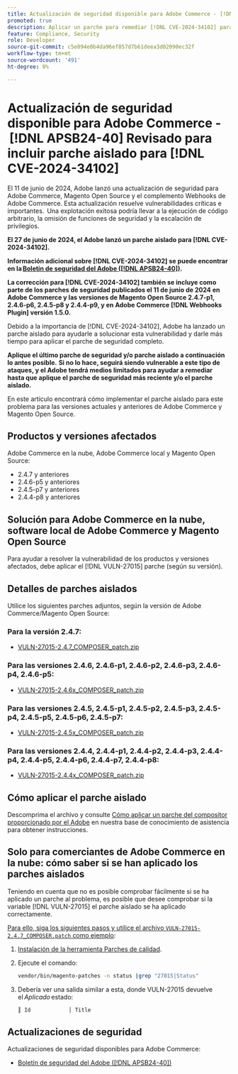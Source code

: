 ```yaml
---
title: Actualización de seguridad disponible para Adobe Commerce - [!DNL APSB24-40] Revisado para incluir parche aislado para [!DNL CVE-2024-34102]
promoted: true
description: Aplicar un parche para remediar [!DNL CVE-2024-34102] para Adobe Commerce 2.4.4-p8, 2.4.5-p7, 2.4.6-p5, 2.4.7 y versiones anteriores.
feature: Compliance, Security
role: Developer
source-git-commit: c5e094e0b4da96ef857d7b61deea3d02090ec32f
workflow-type: tm+mt
source-wordcount: '491'
ht-degree: 0%

---
```


# Actualización de seguridad disponible para Adobe Commerce - [!DNL APSB24-40] Revisado para incluir parche aislado para [!DNL CVE-2024-34102]

El 11 de junio de 2024, Adobe lanzó una actualización de seguridad para Adobe Commerce, Magento Open Source y el complemento Webhooks de Adobe Commerce. Esta actualización resuelve vulnerabilidades críticas e importantes.  Una explotación exitosa podría llevar a la ejecución de código arbitrario, la omisión de funciones de seguridad y la escalación de privilegios.

**El 27 de junio de 2024, el Adobe lanzó un parche aislado para [!DNL CVE-2024-34102].**

**Información adicional sobre [!DNL CVE-2024-34102] se puede encontrar en la [Boletín de seguridad del Adobe ([!DNL APSB24-40])](https://helpx.adobe.com/security/products/magento/apsb24-40.html).**

**La corrección para [!DNL CVE-2024-34102] también se incluye como parte de los parches de seguridad publicados el 11 de junio de 2024 en Adobe Commerce y las versiones de Magento Open Source 2.4.7-p1, 2.4.6-p6, 2.4.5-p8 y 2.4.4-p9, y en Adobe Commerce [!DNL Webhooks Plugin] versión 1.5.0.**

Debido a la importancia de [!DNL CVE-2024-34102], Adobe ha lanzado un parche aislado para ayudarle a solucionar esta vulnerabilidad y darle más tiempo para aplicar el parche de seguridad completo.

**Aplique el último parche de seguridad y/o parche aislado a continuación lo antes posible.**
**Si no lo hace, seguirá siendo vulnerable a este tipo de ataques, y el Adobe tendrá medios limitados para ayudar a remediar hasta que aplique el parche de seguridad más reciente y/o el parche aislado.**<br>

En este artículo encontrará cómo implementar el parche aislado para este problema para las versiones actuales y anteriores de Adobe Commerce y Magento Open Source.

## Productos y versiones afectados

Adobe Commerce en la nube, Adobe Commerce local y Magento Open Source:

* 2.4.7 y anteriores
* 2.4.6-p5 y anteriores
* 2.4.5-p7 y anteriores
* 2.4.4-p8 y anteriores

## Solución para Adobe Commerce en la nube, software local de Adobe Commerce y Magento Open Source

Para ayudar a resolver la vulnerabilidad de los productos y versiones afectados, debe aplicar el [!DNL VULN-27015] parche (según su versión).

## Detalles de parches aislados

Utilice los siguientes parches adjuntos, según la versión de Adobe Commerce/Magento Open Source:

### Para la versión 2.4.7:

* [VULN-27015-2.4.7_COMPOSER_patch.zip](assets/VULN-27015-2.4.7_COMPOSER_patch.zip)

### Para las versiones 2.4.6, 2.4.6-p1, 2.4.6-p2, 2.4.6-p3, 2.4.6-p4, 2.4.6-p5:

* [VULN-27015-2.4.6x_COMPOSER_patch.zip](assets/VULN-27015-2.4.6x_COMPOSER_patch.zip)

### Para las versiones 2.4.5, 2.4.5-p1, 2.4.5-p2, 2.4.5-p3, 2.4.5-p4, 2.4.5-p5, 2.4.5-p6, 2.4.5-p7:

* [VULN-27015-2.4.5x_COMPOSER_patch.zip](assets/VULN-27015-2.4.5x_COMPOSER_patch.zip)

### Para las versiones 2.4.4, 2.4.4-p1, 2.4.4-p2, 2.4.4-p3, 2.4.4-p4, 2.4.4-p5, 2.4.4-p6, 2.4.4-p7, 2.4.4-p8:

* [VULN-27015-2.4.4x_COMPOSER_patch.zip](assets/VULN-27015-2.4.4x_COMPOSER_patch.zip)


## Cómo aplicar el parche aislado

Descomprima el archivo y consulte [Cómo aplicar un parche del compositor proporcionado por el Adobe](https://experienceleague.adobe.com/docs/commerce-knowledge-base/kb/how-to/how-to-apply-a-composer-patch-provided-by-magento.html) en nuestra base de conocimiento de asistencia para obtener instrucciones.

## Solo para comerciantes de Adobe Commerce en la nube: cómo saber si se han aplicado los parches aislados

Teniendo en cuenta que no es posible comprobar fácilmente si se ha aplicado un parche al problema, es posible que desee comprobar si la variable [!DNL VULN-27015] el parche aislado se ha aplicado correctamente.

<u>Para ello, siga los siguientes pasos y utilice el archivo `VULN-27015-2.4.7_COMPOSER.patch` como ejemplo</u>:

1. [Instalación de la herramienta Parches de calidad](https://experienceleague.adobe.com/docs/commerce-operations/tools/quality-patches-tool/usage.html).
1. Ejecute el comando:

   ```bash
   vendor/bin/magento-patches -n status |grep "27015|Status"
   ```

1. Debería ver una salida similar a esta, donde VULN-27015 devuelve el *Aplicado* estado:

   ```bash
   ║ Id            │ Title                                                        │ Category        │ Origin                 │ Status      │ Details                                          ║ ║ N/A           │ ../m2-hotfixes/VULN-27015-2.4.7_COMPOSER_patch.patch      │ Other           │ Local                  │ Applied     │ Patch type: Custom                                
   ```

## Actualizaciones de seguridad

Actualizaciones de seguridad disponibles para Adobe Commerce:

* [Boletín de seguridad del Adobe ([!DNL APSB24-40])](https://helpx.adobe.com/security/products/magento/apsb24-40.html)
